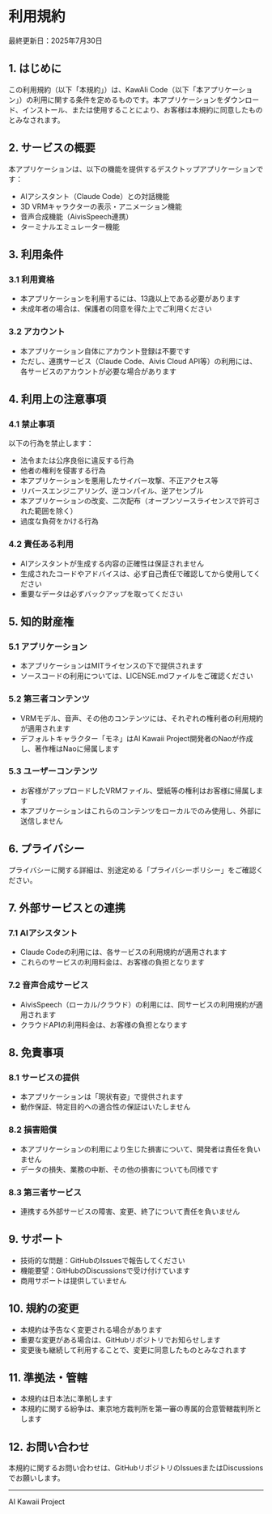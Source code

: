 # 利用規約

最終更新日：2025年7月30日

## 1. はじめに

この利用規約（以下「本規約」）は、KawAIi Code（以下「本アプリケーション」）の利用に関する条件を定めるものです。本アプリケーションをダウンロード、インストール、または使用することにより、お客様は本規約に同意したものとみなされます。

## 2. サービスの概要

本アプリケーションは、以下の機能を提供するデスクトップアプリケーションです：
- AIアシスタント（Claude Code）との対話機能
- 3D VRMキャラクターの表示・アニメーション機能
- 音声合成機能（AivisSpeech連携）
- ターミナルエミュレーター機能

## 3. 利用条件

### 3.1 利用資格
- 本アプリケーションを利用するには、13歳以上である必要があります
- 未成年者の場合は、保護者の同意を得た上でご利用ください

### 3.2 アカウント
- 本アプリケーション自体にアカウント登録は不要です
- ただし、連携サービス（Claude Code、Aivis Cloud API等）の利用には、各サービスのアカウントが必要な場合があります

## 4. 利用上の注意事項

### 4.1 禁止事項
以下の行為を禁止します：
- 法令または公序良俗に違反する行為
- 他者の権利を侵害する行為
- 本アプリケーションを悪用したサイバー攻撃、不正アクセス等
- リバースエンジニアリング、逆コンパイル、逆アセンブル
- 本アプリケーションの改変、二次配布（オープンソースライセンスで許可された範囲を除く）
- 過度な負荷をかける行為

### 4.2 責任ある利用
- AIアシスタントが生成する内容の正確性は保証されません
- 生成されたコードやアドバイスは、必ず自己責任で確認してから使用してください
- 重要なデータは必ずバックアップを取ってください

## 5. 知的財産権

### 5.1 アプリケーション
- 本アプリケーションはMITライセンスの下で提供されます
- ソースコードの利用については、LICENSE.mdファイルをご確認ください

### 5.2 第三者コンテンツ
- VRMモデル、音声、その他のコンテンツには、それぞれの権利者の利用規約が適用されます
- デフォルトキャラクター「モネ」はAI Kawaii Project開発者のNaoが作成し、著作権はNaoに帰属します

### 5.3 ユーザーコンテンツ
- お客様がアップロードしたVRMファイル、壁紙等の権利はお客様に帰属します
- 本アプリケーションはこれらのコンテンツをローカルでのみ使用し、外部に送信しません

## 6. プライバシー

プライバシーに関する詳細は、別途定める「プライバシーポリシー」をご確認ください。

## 7. 外部サービスとの連携

### 7.1 AIアシスタント
- Claude Codeの利用には、各サービスの利用規約が適用されます
- これらのサービスの利用料金は、お客様の負担となります

### 7.2 音声合成サービス
- AivisSpeech（ローカル/クラウド）の利用には、同サービスの利用規約が適用されます
- クラウドAPIの利用料金は、お客様の負担となります

## 8. 免責事項

### 8.1 サービスの提供
- 本アプリケーションは「現状有姿」で提供されます
- 動作保証、特定目的への適合性の保証はいたしません

### 8.2 損害賠償
- 本アプリケーションの利用により生じた損害について、開発者は責任を負いません
- データの損失、業務の中断、その他の損害についても同様です

### 8.3 第三者サービス
- 連携する外部サービスの障害、変更、終了について責任を負いません

## 9. サポート

- 技術的な問題：GitHubのIssuesで報告してください
- 機能要望：GitHubのDiscussionsで受け付けています
- 商用サポートは提供していません

## 10. 規約の変更

- 本規約は予告なく変更される場合があります
- 重要な変更がある場合は、GitHubリポジトリでお知らせします
- 変更後も継続して利用することで、変更に同意したものとみなされます

## 11. 準拠法・管轄

- 本規約は日本法に準拠します
- 本規約に関する紛争は、東京地方裁判所を第一審の専属的合意管轄裁判所とします

## 12. お問い合わせ

本規約に関するお問い合わせは、GitHubリポジトリのIssuesまたはDiscussionsでお願いします。

---

AI Kawaii Project